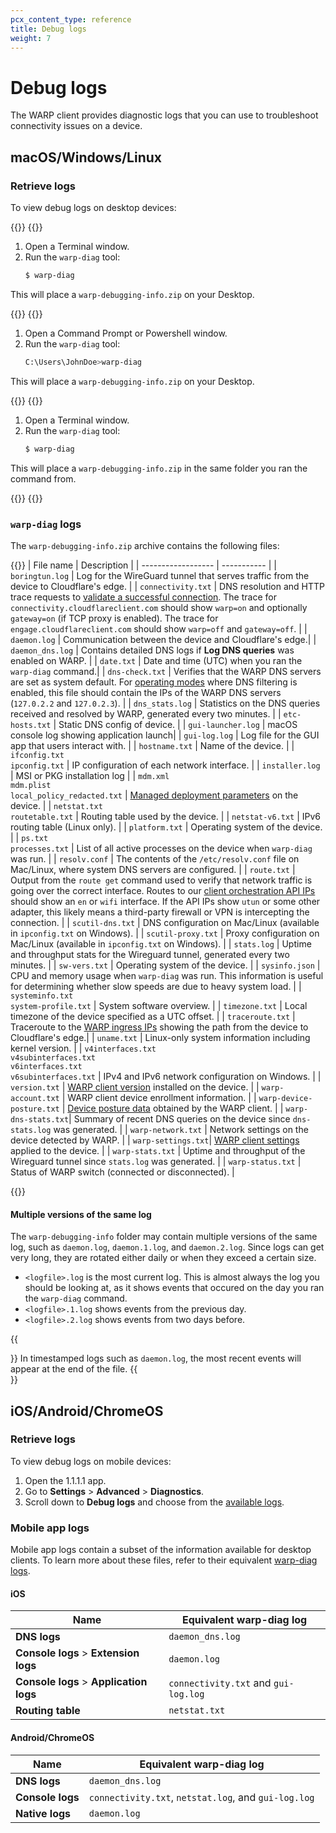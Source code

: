 ```yaml
---
pcx_content_type: reference
title: Debug logs
weight: 7
---
```


# Debug logs

The WARP client provides diagnostic logs that you can use to troubleshoot connectivity issues on a device.

## macOS/Windows/Linux

### Retrieve logs

To view debug logs on desktop devices:

{{<tabs labels="macOS | Windows | Linux">}}
{{<tab label="macos" no-code="true">}}

1. Open a Terminal window.
2. Run the `warp-diag` tool:
    ```sh
    $ warp-diag
    ```
This will place a `warp-debugging-info.zip` on your Desktop.

{{</tab>}}
{{<tab label="windows" no-code="true">}}
 
1. Open a Command Prompt or Powershell window.
2. Run the `warp-diag` tool:
    ```bash
    C:\Users\JohnDoe>warp-diag
    ```
This will place a `warp-debugging-info.zip` on your Desktop.

{{</tab>}}
{{<tab label="linux" no-code="true">}}
 
1. Open a Terminal window.
2. Run the `warp-diag` tool:
    ```sh
    $ warp-diag
    ```
This will place a `warp-debugging-info.zip` in the same folder you ran the command from.

{{</tab>}}
{{</tabs>}}

### `warp-diag` logs

The `warp-debugging-info.zip` archive contains the following files:

{{<table-wrap>}}
| File name          | Description |
| ------------------ | ----------- |
| `boringtun.log`    | Log for the WireGuard tunnel that serves traffic from the device to Cloudflare's edge. |
| `connectivity.txt` | DNS resolution and HTTP trace requests to [validate a successful connection](/cloudflare-one/connections/connect-devices/warp/deployment/firewall/#connectivity-check). The trace for `connectivity.cloudflareclient.com` should show `warp=on` and optionally `gateway=on` (if TCP proxy is enabled). The trace for `engage.cloudflareclient.com` should show `warp=off` and `gateway=off`. |
| `daemon.log`       | Communication between the device and Cloudflare's edge.|
| `daemon_dns.log`   | Contains detailed DNS logs if **Log DNS queries** was enabled on WARP. |
| `date.txt`         | Date and time (UTC) when you ran the `warp-diag` command.|
| `dns-check.txt`    | Verifies that the WARP DNS servers are set as system default. For [operating modes](/cloudflare-one/connections/connect-devices/warp/#warp-client-modes) where DNS filtering is enabled, this file should contain the IPs of the WARP DNS servers (`127.0.2.2` and `127.0.2.3`). |
| `dns_stats.log`    | Statistics on the DNS queries received and resolved by WARP, generated every two minutes. |
| `etc-hosts.txt`    | Static DNS config of device. |
| `gui-launcher.log` | macOS console log showing application launch|
| `gui-log.log`      | Log file for the GUI app that users interact with. |
| `hostname.txt`     | Name of the device. |
| `ifconfig.txt` </br> `ipconfig.txt`    | IP configuration of each network interface. |
| `installer.log`    | MSI or PKG installation log |
| `mdm.xml` </br> `mdm.plist` </br> `local_policy_redacted.txt` | [Managed deployment parameters](/cloudflare-one/connections/connect-devices/warp/deployment/mdm-deployment/parameters/) on the device. |
| `netstat.txt` </br> `routetable.txt` | Routing table used by the device.  |
| `netstat-v6.txt`   | IPv6 routing table (Linux only). |
| `platform.txt`     | Operating system of the device. |
| `ps.txt` <br> `processes.txt` | List of all active processes on the device when `warp-diag` was run. |
| `resolv.conf`      |  The contents of the `/etc/resolv.conf` file on Mac/Linux, where system DNS servers are configured. |
| `route.txt`        | Output from the `route get` command used to verify that network traffic is going over the correct interface. Routes to our [client orchestration API IPs](/cloudflare-one/connections/connect-devices/warp/deployment/firewall/#client-orchestration-api) should show an `en` or `wifi` interface. If the API IPs show `utun` or some other adapter, this likely means a third-party firewall or VPN is intercepting the connection. |
| `scutil-dns.txt`   | DNS configuration on Mac/Linux (available in `ipconfig.txt` on Windows). |
| `scutil-proxy.txt` | Proxy configuration on Mac/Linux (available in `ipconfig.txt` on Windows). |
| `stats.log`        | Uptime and throughput stats for the Wireguard tunnel, generated every two minutes. |
| `sw-vers.txt`      | Operating system of the device. |
| `sysinfo.json`     | CPU and memory usage when `warp-diag` was run. This information is useful for determining whether slow speeds are due to heavy system load. |
| `systeminfo.txt` </br> `system-profile.txt` | System software overview.  |
| `timezone.txt`     | Local timezone of the device specified as a UTC offset. |
| `traceroute.txt`   | Traceroute to the [WARP ingress IPs](/cloudflare-one/connections/connect-devices/warp/deployment/firewall/#warp-ingress-ip) showing the path from the device to Cloudflare's edge.|
| `uname.txt`        |  Linux-only system information including kernel version. |
| `v4interfaces.txt` </br> `v4subinterfaces.txt` </br> `v6interfaces.txt` </br> `v6subinterfaces.txt` | IPv4 and IPv6 network configuration on Windows. |
| `version.txt`      | [WARP client version](/cloudflare-one/connections/connect-devices/warp/download-warp/) installed on the device. |
| `warp-account.txt` | WARP client device enrollment information. |
| `warp-device-posture.txt` | [Device posture data](/cloudflare-one/identity/devices/warp-client-checks/) obtained by the WARP client. |
| `warp-dns-stats.txt`| Summary of recent DNS queries on the device since `dns-stats.log` was generated. |
| `warp-network.txt` | Network settings on the device detected by WARP. |
| `warp-settings.txt`| [WARP client settings](/cloudflare-one/connections/connect-devices/warp/configure-warp/warp-settings/) applied to the device. |
| `warp-stats.txt`   | Uptime and throughput of the Wireguard tunnel since `stats.log` was generated. |
| `warp-status.txt`  | Status of WARP switch (connected or disconnected). |

{{</table-wrap>}}

#### Multiple versions of the same log

The `warp-debugging-info` folder may contain multiple versions of the same log, such as `daemon.log`, `daemon.1.log`, and `daemon.2.log`. Since logs can get very long, they are rotated either daily or when they exceed a certain size.

- `<logfile>.log` is the most current log. This is almost always the log you should be looking at, as it shows events that occured on the day you ran the `warp-diag` command.
- `<logfile>.1.log` shows events from the previous day.
- `<logfile>.2.log` shows events from two days before.

{{<Aside type="note">}}
In timestamped logs such as `daemon.log`, the most recent events will appear at the end of the file.
{{</Aside>}}

## iOS/Android/ChromeOS

### Retrieve logs

To view debug logs on mobile devices:

1. Open the 1.1.1.1 app.
2. Go to **Settings** > **Advanced** > **Diagnostics**.
3. Scroll down to **Debug logs** and choose from the [available logs](#mobile-app-logs).

### Mobile app logs

Mobile app logs contain a subset of the information available for desktop clients. To learn more about these files, refer to their equivalent [warp-diag logs](#warp-diag-logs).

#### iOS

| Name          | Equivalent warp-diag log |
| ------------------ | ----------- |
| **DNS logs**       | `daemon_dns.log`|
| **Console logs** > **Extension logs** | `daemon.log`|
| **Console logs** > **Application logs** | `connectivity.txt` and `gui-log.log`|
| **Routing table**  | `netstat.txt`|

#### Android/ChromeOS

| Name          | Equivalent warp-diag log |
| ------------------ | ----------- |
| **DNS logs**       | `daemon_dns.log`|
| **Console logs** | `connectivity.txt`, `netstat.log`, and `gui-log.log` |
| **Native logs**  | `daemon.log` |

